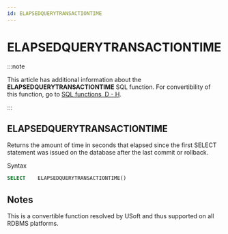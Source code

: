 ```yaml
---
id: ELAPSEDQUERYTRANSACTIONTIME
---
```


# ELAPSEDQUERYTRANSACTIONTIME




:::note

This article has additional information about the **ELAPSEDQUERYTRANSACTIONTIME** SQL function.
For convertibility of this function, go to [SQL functions  D - H](/Modeller_and_Rules_Engine/SQL_functions/SQL_functions_DH.md).

:::

## **ELAPSEDQUERYTRANSACTIONTIME**

Returns the amount of time in seconds that elapsed since the first SELECT statement was issued on the database after the last commit or rollback.

Syntax

```sql
SELECT    ELAPSEDQUERYTRANSACTIONTIME()
```

## Notes

This is a convertible function resolved by USoft and thus supported on all RDBMS platforms.
